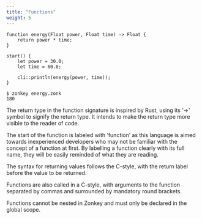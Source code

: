```yaml
---
title: "Functions"
weight: 5
---
```


```zonkey
function energy(Float power, Float time) -> Float {
	return power * time;
}

start() {
	let power = 30.0;
	let time = 60.0;

	cli::println(energy(power, time));
}
```

```output
$ zonkey energy.zonk
180
```

The return type in the function signature is inspired by Rust, using its ‘->’ symbol to signify the return type. It intends to make the return type more visible to the reader of code. 

The start of the function is labeled with ‘function’ as this language is aimed towards inexperienced developers who may not be familiar with the concept of a function at first. By labelling a function clearly with its full name, they will be easily reminded of what they are reading.

The syntax for returning values follows the C-style, with the return label before the value to be returned.

Functions are also called in a C-style, with arguments to the function separated by commas and surrounded by mandatory round brackets.

Functions cannot be nested in Zonkey and must only be declared in the global scope.
